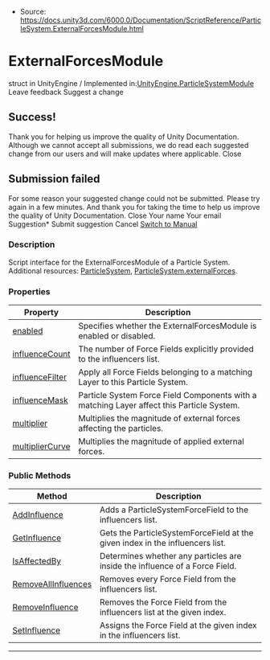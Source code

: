 * Source: https://docs.unity3d.com/6000.0/Documentation/ScriptReference/ParticleSystem.ExternalForcesModule.html

# ExternalForcesModule
struct in UnityEngine
/
Implemented in:[UnityEngine.ParticleSystemModule](https://docs.unity3d.com/6000.0/Documentation/ScriptReference/UnityEngine.ParticleSystemModule.html)
Leave feedback
Suggest a change
## Success!
Thank you for helping us improve the quality of Unity Documentation. Although we cannot accept all submissions, we do read each suggested change from our users and will make updates where applicable.
Close
## Submission failed
For some reason your suggested change could not be submitted. Please <a>try again</a> in a few minutes. And thank you for taking the time to help us improve the quality of Unity Documentation.
Close
Your name Your email Suggestion* Submit suggestion
Cancel
[Switch to Manual](https://docs.unity3d.com/6000.0/Documentation/Manual/class-ParticleSystem.html "Go to ParticleSystem Component in the Manual")
### Description
Script interface for the ExternalForcesModule of a Particle System.
Additional resources: [ParticleSystem](https://docs.unity3d.com/6000.0/Documentation/ScriptReference/ParticleSystem.html), [ParticleSystem.externalForces](https://docs.unity3d.com/6000.0/Documentation/ScriptReference/ParticleSystem-externalForces.html).
### Properties
Property | Description  
---|---  
[enabled](https://docs.unity3d.com/6000.0/Documentation/ScriptReference/ParticleSystem.ExternalForcesModule-enabled.html) | Specifies whether the ExternalForcesModule is enabled or disabled.  
[influenceCount](https://docs.unity3d.com/6000.0/Documentation/ScriptReference/ParticleSystem.ExternalForcesModule-influenceCount.html) | The number of Force Fields explicitly provided to the influencers list.  
[influenceFilter](https://docs.unity3d.com/6000.0/Documentation/ScriptReference/ParticleSystem.ExternalForcesModule-influenceFilter.html) | Apply all Force Fields belonging to a matching Layer to this Particle System.  
[influenceMask](https://docs.unity3d.com/6000.0/Documentation/ScriptReference/ParticleSystem.ExternalForcesModule-influenceMask.html) | Particle System Force Field Components with a matching Layer affect this Particle System.  
[multiplier](https://docs.unity3d.com/6000.0/Documentation/ScriptReference/ParticleSystem.ExternalForcesModule-multiplier.html) | Multiplies the magnitude of external forces affecting the particles.  
[multiplierCurve](https://docs.unity3d.com/6000.0/Documentation/ScriptReference/ParticleSystem.ExternalForcesModule-multiplierCurve.html) | Multiplies the magnitude of applied external forces.  
### Public Methods
Method | Description  
---|---  
[AddInfluence](https://docs.unity3d.com/6000.0/Documentation/ScriptReference/ParticleSystem.ExternalForcesModule.AddInfluence.html) | Adds a ParticleSystemForceField to the influencers list.  
[GetInfluence](https://docs.unity3d.com/6000.0/Documentation/ScriptReference/ParticleSystem.ExternalForcesModule.GetInfluence.html) | Gets the ParticleSystemForceField at the given index in the influencers list.  
[IsAffectedBy](https://docs.unity3d.com/6000.0/Documentation/ScriptReference/ParticleSystem.ExternalForcesModule.IsAffectedBy.html) | Determines whether any particles are inside the influence of a Force Field.  
[RemoveAllInfluences](https://docs.unity3d.com/6000.0/Documentation/ScriptReference/ParticleSystem.ExternalForcesModule.RemoveAllInfluences.html) | Removes every Force Field from the influencers list.  
[RemoveInfluence](https://docs.unity3d.com/6000.0/Documentation/ScriptReference/ParticleSystem.ExternalForcesModule.RemoveInfluence.html) | Removes the Force Field from the influencers list at the given index.  
[SetInfluence](https://docs.unity3d.com/6000.0/Documentation/ScriptReference/ParticleSystem.ExternalForcesModule.SetInfluence.html) | Assigns the Force Field at the given index in the influencers list.  
* * *
